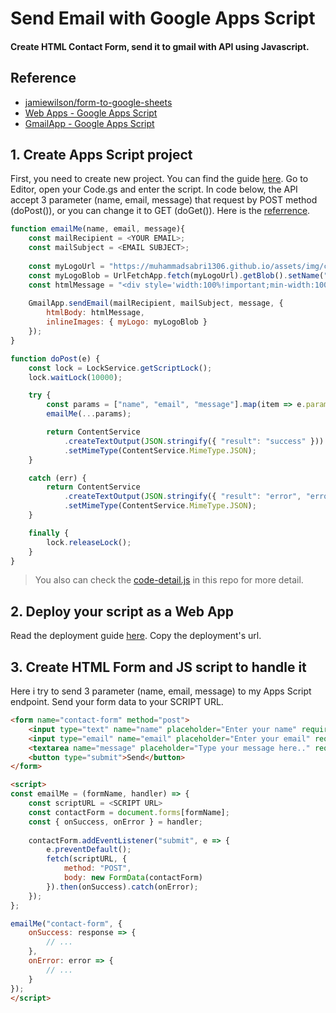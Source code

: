 
# Send Email with Google Apps Script

#### Create HTML Contact Form, send it to gmail with API using Javascript.  


## Reference

 - [jamiewilson/form-to-google-sheets](https://github.com/jamiewilson/form-to-google-sheets)
 - [Web Apps - Google Apps Script](https://developers.google.com/apps-script/guides/web)
 - [GmailApp - Google Apps Script](https://developers.google.com/apps-script/reference/gmail/gmail-app)


## 1. Create Apps Script project

First, you need to create new project. You can find the guide [here](https://developers.google.com/apps-script/guides/projects#create_a_project_from_google_drive). Go to Editor, open your Code.gs and enter the script. In code below, the API accept 3 parameter (name, email, message) that request by POST method (doPost()), or you can change it to GET (doGet()). Here is the [referrence](https://developers.google.com/apps-script/guides/triggers?hl=en#dogete_and_doposte).

```js
function emailMe(name, email, message){
    const mailRecipient = <YOUR EMAIL>;
    const mailSubject = <EMAIL SUBJECT>;
    
    const myLogoUrl = "https://muhammadsabri1306.github.io/assets/img/cat_i.png";
    const myLogoBlob = UrlFetchApp.fetch(myLogoUrl).getBlob().setName("myLogoBlob");
    const htmlMessage = "<div style='width:100%!important;min-width:100%;box-sizing:border-box;color:#000;font-family:Helvetica,Arial,sans-serif;font-weight:normal;text-align:left;line-height:150%;font-size:16px;margin:0;padding:0'> <p style='font-weight:bold;text-align:center;line-height:150%;text-decoration:none;font-size:16px;border-radius:3px;margin:0;padding:0px;border:none'>You've got email in your Portfolio Site (https://muhammadsabri1306.github.io/)</p> <div style='display:flex;justify-content:center;margin-top:20px;'><img src='cid:myLogo' style='width:200px;'></div><div style='padding:1em 2em;border:1px solid #343434;box-shadow:0 0 0.5em rgba(0,0,0,0.2);border-radius:0.5rem;'><p>Name: <b>" + name + "</b></p><p>Email: <b><i>" + email + "</i></b></p><p>" + message + "</p></div></div>";
    
    GmailApp.sendEmail(mailRecipient, mailSubject, message, {
        htmlBody: htmlMessage,
        inlineImages: { myLogo: myLogoBlob }
    });
}

function doPost(e) {
	const lock = LockService.getScriptLock();
	lock.waitLock(10000);

	try {
        const params = ["name", "email", "message"].map(item => e.parameter[item]);
		emailMe(...params);

		return ContentService
			.createTextOutput(JSON.stringify({ "result": "success" }))
			.setMimeType(ContentService.MimeType.JSON);
	}

	catch (err) {
		return ContentService
			.createTextOutput(JSON.stringify({ "result": "error", "error": err }))
			.setMimeType(ContentService.MimeType.JSON);
	}

	finally {
		lock.releaseLock();
	}
}
```

> You also can check the [code-detail.js](https://github.com/MuhammadSabri1306/EmailMe/blob/main/code-detail.js) in this repo for more detail.

## 2. Deploy your script as a Web App

Read the deployment guide [here](https://developers.google.com/apps-script/guides/web#deploy_a_script_as_a_web_app). Copy the deployment's url.

## 3. Create HTML Form and JS script to handle it

Here i try to send 3 parameter (name, email, message) to my Apps Script endpoint. Send your form data to your SCRIPT URL.

```html
<form name="contact-form" method="post">
    <input type="text" name="name" placeholder="Enter your name" required>
    <input type="email" name="email" placeholder="Enter your email" required>
    <textarea name="message" placeholder="Type your message here.." required></textarea>
    <button type="submit">Send</button>
</form>

<script>
const emailMe = (formName, handler) => {
    const scriptURL = <SCRIPT URL>
    const contactForm = document.forms[formName];
    const { onSuccess, onError } = handler;
    
    contactForm.addEventListener("submit", e => {
        e.preventDefault();
        fetch(scriptURL, {
            method: "POST",
            body: new FormData(contactForm)
        }).then(onSuccess).catch(onError);
	});
};

emailMe("contact-form", {
    onSuccess: response => {
        // ...
    },
    onError: error => {
        // ...
    }
});
</script>
```
